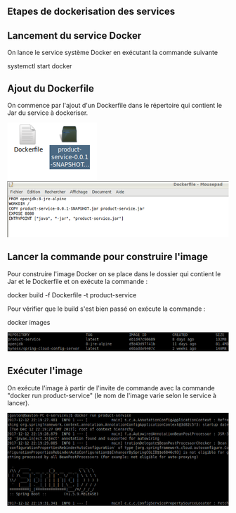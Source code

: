 ## Etapes de dockerisation des services 

## Lancement du service Docker

On lance le service système Docker en exécutant la commande suivante 

systemctl start docker

## Ajout du Dockerfile

On commence par l'ajout d'un Dockerfile dans le répertoire qui contient le Jar du service à dockeriser.

![1ère capture](/Capture3.png?raw=true "Ajout du Dockerfile")
![2ème capture](/Capture2.png?raw=true "Ajout du Dockerfile dans le dossier")

## Lancer la commande pour construire l'image

Pour construire l'image Docker on se place dans le dossier qui contient le Jar et le Dockerfile et on exécute la commande :

docker build -f Dockerfile -t product-service

Pour vérifier que le build s'est bien passé on exécute la commande : 

docker images

![3ème capture](/Capture4.png?raw=true "Vérification que l'image est créée")


## Exécuter l'image

On exécute l'image à partir de l'invite de commande avec la commande "docker run product-service" (le nom de l'image varie selon le service à lancer).

![4ème capture](/Capture6.png?raw=true "Lancer l'image")
